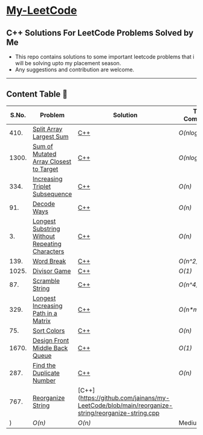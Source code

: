 # [My-LeetCode](https://github.com/jainans/my-LeetCode)
## C++ Solutions For LeetCode Problems Solved by Me
- This repo contains solutions to some important leetcode problems that i will be solving upto my placement season.
- Any suggestions and contribution are welcome.
---
## Content Table 🌟
| S.No. | Problem | Solution | Time Complexity | Space Complexity | Rating | Tags |
| ---- | ---- | ---- | ---- | ---- | ---- | ---- |
| 410. | [Split Array Largest Sum](https://leetcode.com/problems/split-array-largest-sum/) | [C++](https://github.com/jainans/my-LeetCode/blob/main/split-array-largest-sum/split-array-largest-sum.cpp) | _O(nlog(10^9))_ | _O(1)_ | Hard | Binary Search |
| 1300. | [Sum of Mutated Array Closest to Target](https://leetcode.com/problems/sum-of-mutated-array-closest-to-target/) | [C++](https://github.com/jainans/my-LeetCode/blob/main/sum-of-mutated-array-closest-to-target/sum-of-mutated-array-closest-to-target.cpp) | _O(nlog(maxel))_ | _O(1)_ | Medium | Binary Search |
| 334. | [Increasing Triplet Subsequence](https://leetcode.com/problems/increasing-triplet-subsequence/) | [C++](https://github.com/jainans/my-LeetCode/blob/main/increasing-triplet-subsequence/increasing-triplet-subsequence.cpp) | _O(n)_ | _O(1)_ | Medium | Two Pointers |
| 91. | [Decode Ways](https://leetcode.com/problems/decode-ways/) | [C++](https://github.com/jainans/my-LeetCode/blob/main/decode-ways/decode-ways.cpp) | _O(n)_ | _O(n)_ | Medium | DP |
| 3. | [Longest Substring Without Repeating Characters](https://leetcode.com/problems/longest-substring-without-repeating-characters/) | [C++](https://github.com/jainans/my-LeetCode/blob/main/longest-substring-without-repeating-characters/longest-substring-without-repeating-characters.cpp) | _O(n)_ | _O(n)_ | Medium | Hashing |
| 139. | [Word Break](https://leetcode.com/problems/word-break/) | [C++](https://github.com/jainans/my-LeetCode/blob/main/word-break/word-break.cpp) | _O(n^2)_ | _O(n)_ | Medium | DP |
| 1025. | [Divisor Game](https://leetcode.com/problems/divisor-game/) | [C++](https://github.com/jainans/my-LeetCode/blob/main/divisor-game/divisor-game.cpp) | _O(1)_ | _O(1)_ | Easy | DP/Greedy |
| 87. | [ Scramble String](https://leetcode.com/problems/scramble-string/) | [C++](https://github.com/jainans/my-LeetCode/blob/main/scramble-string/scramble-string.cpp) | _O(n^4)_ | _O(n^4)_ | Hard | DP |
| 329. | [Longest Increasing Path in a Matrix](https://leetcode.com/problems/longest-increasing-path-in-a-matrix/) | [C++](https://github.com/jainans/my-LeetCode/blob/main/longest-increasing-path-in-a-matrix/longest-increasing-path-in-a-matrix.cpp) | _O(n*m)_ | _O(n*m)_ | Hard | DP |
| 75. | [Sort Colors](https://leetcode.com/problems/sort-colors/) | [C++](https://github.com/jainans/my-LeetCode/blob/main/sort-colors/sort-colors.cpp) | _O(n)_ | _O(1)_ | Medium | 3 Pointers |
| 1670. | [Design Front Middle Back Queue](https://leetcode.com/problems/design-front-middle-back-queue/) | [C++](https://github.com/jainans/my-LeetCode/blob/main/design-front-middle-back-queue/design-front-middle-back-queue.cpp) | _O(1)_ | _O(n)_ | Medium | Deque |
| 287. | [Find the Duplicate Number](https://leetcode.com/problems/find-the-duplicate-number/) | [C++](https://github.com/jainans/my-LeetCode/blob/main/find-the-duplicate-number/find-the-duplicate-number.cpp) | _O(n)_ | _O(1)_ | Medium | Hare and Tortoise |
| 767. | [Reorganize String](https://leetcode.com/problems/reorganize-string/) | [C++](https://github.com/jainans/my-LeetCode/blob/main/reorganize-string/reorganize-string.cpp
) | _O(n)_ | _O(n)_ | Medium | Greedy/Constructive |

